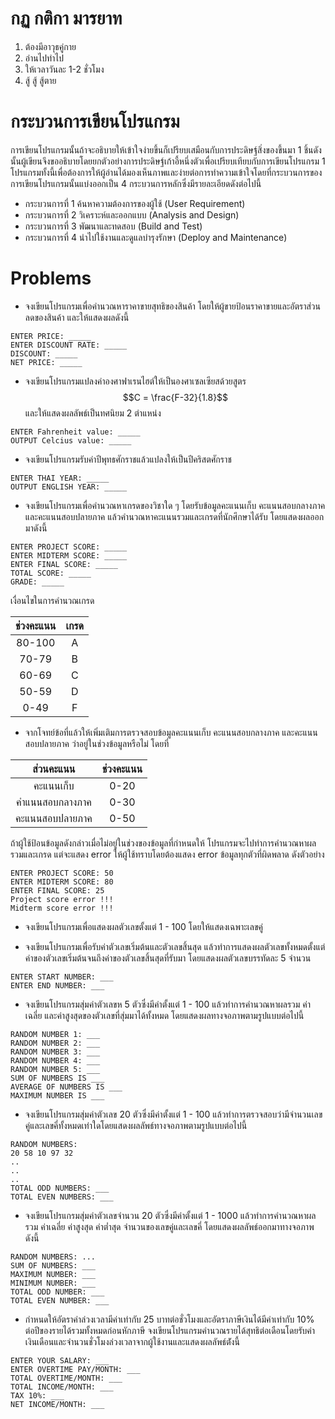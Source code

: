 # กฏ กติกา มารยาท

1. ต้องมีอาวุธคู่กาย
2. อ่านไปทำไป
3. ให้เวลาวันละ 1-2 ชั่วโมง
4. สู้ สู้ สู้ตาย

# กระบวนการเขียนโปรแกรม
การเขียนโปรแกรมนั้นถ้าจะอธิบายให้เข้าใจง่ายขึ้นก็เปรียบเสมือนกับการประดิษฐ์สิ่งของขึ้นมา 1 ชิ้นดังนั้นผู้เขียนจึงขออธิบายโดยยกตัวอย่างการประดิษฐ์เก้าอี้หนึ่งตัวเพื่อเปรียบเทียบกับการเขียนโปรแกรม 1 โปรแกรมทั้งนี้เพื่อต้องการให้ผู้อ่านได้มองเห็นภาพและง่ายต่อการทำความเข้าใจโดยที่กระบวนการของการเขียนโปรแกรมนั้นแบ่งออกเป็น 4 กระบวนการหลักซึ่งมีรายละเอียดดังต่อไปนี้

- กระบวนการที่ 1 ค้นหาความต้องการของผู้ใช้ (User Requirement)
- กระบวนการที่ 2 วิเคราะห์และออกแบบ (Analysis and Design)
- กระบวนการที่ 3 พัฒนาและทดสอบ (Build and Test)
- กระบวนการที่ 4 นำไปใช้งานและดูแลบำรุงรักษา (Deploy and Maintenance)

# Problems
- จงเขียนโปรแกรมเพื่อคำนวณหาราคาขายสุทธิของสินค้า โดยให้ผู้ขายป้อนราคาขายและอัตราส่วนลดของสินค้า และให้แสดงผลดังนี้

```
ENTER PRICE: _____
ENTER DISCOUNT RATE: _____
DISCOUNT: _____
NET PRICE: _____
```

- จงเขียนโปรแกรมแปลงค่าองศาฟาเรนไฮต์ให้เป็นองศาเซลเซียสด้วยสูตร $$C = \frac{F-32}{1.8}$$ และให้แสดงผลลัพธ์เป็นทศนิยม 2 ตำแหน่ง

```
ENTER Fahrenheit value: _____
OUTPUT Celcius value: _____
```

- จงเขียนโปรแกรมรับค่าปีพุทธศักราชแล้วแปลงให้เป็นปีคริสตศักราช

```
ENTER THAI YEAR: _____
OUTPUT ENGLISH YEAR: _____
```

- จงเขียนโปรแกรมเพื่อคำนวณหาเกรดของวิชาใด ๆ โดยรับข้อมูลคะแนนเก็บ คะแนนสอบกลางภาค และคะแนนสอบปลายภาค แล้วคำนวณหาคะแนนรวมและเกรดที่นักศึกษาได้รับ โดยแสดงผลออกมาดังนี้

```
ENTER PROJECT SCORE: _____
ENTER MIDTERM SCORE: _____
ENTER FINAL SCORE: _____
TOTAL SCORE: _____
GRADE: _____
```

เงื่อนไขในการคำนวณเกรด

| ช่วงคะแนน | เกรด |
|:--------:|:----:|
|  80-100  |   A  |
|   70-79  |   B  |
|   60-69  |   C  |
|   50-59  |   D  |
|   0-49   |   F  |

- จากโจทย์ข้อที่แล้วให้เพิ่มเติมการตรวจสอบข้อมูลคะแนนเก็บ คะแนนสอบกลางภาค และคะแนนสอบปลายภาค ว่าอยู่ในช่วงข้อมูลหรือไม่ โดยที่

|     ส่วนคะแนน    | ช่วงคะแนน |
|:---------------:|:--------:|
|     คะแนนเก็บ    |   0-20   |
| คำแนนสอบกลางภาค |   0-30   |
| คะแนนสอบปลายภาค |   0-50   |

ถ้าผู้ใช้ป้อนข้อมูลดังกล่าวเมื่อไม่อยู่ในช่วงของข้อมูลที่กำหนดให้ โปรแกรมจะไปทำการคำนวณหาผลรวมและเกรด แต่จะแสดง error ให้ผู้ใช้ทราบโดยต้องแสดง error ข้อมูลทุกตัวที่ผิดพลาด ดังตัวอย่าง

```
ENTER PROJECT SCORE: 50
ENTER MIDTERM SCORE: 80
ENTER FINAL SCORE: 25
Project score error !!!
Midterm score error !!!
```

- จงเขียนโปรแกรมเพื่อแสดงผลตัวเลขตั้งแต่ 1 - 100 โดยให้แสดงเฉพาะเลขคู่

- จงเขียนโปรแกรมเพื่อรับค่าตัวเลขเริ่มต้นและตัวเลขสิ้นสุด แล้วทำการแสดงผลตัวเลขทั้งหมดตั้งแต่ค่าของตัวเลขเริ่มต้นจนถึงค่าของตัวเลขสิ้นสุดที่รับมา โดยแสดงผลตัวเลขบรรทัดละ 5 จำนวน

```
ENTER START NUMBER: ___
ENTER END NUMBER: ___
```

- จงเขียนโปรแกรมสุ่มค่าตัวเลขห 5 ตัวซึ่งมีค่าตั้งแต่ 1 - 100 แล้วทำการคำนวณหาผลรวม ค่าเฉลี่ย และค่าสูงสุดของตัวเลขที่สุ่มมาได้ทั้งหมด โดยแสดงผลทางจอภาพตามรูปแบบต่อไปนี้

```
RANDOM NUMBER 1: ___
RANDOM NUMBER 2: ___
RANDOM NUMBER 3: ___
RANDOM NUMBER 4: ___
RANDOM NUMBER 5: ___
SUM OF NUMBERS IS ___
AVERAGE OF NUMBERS IS ___
MAXIMUM NUMBER IS ___
```

- จงเขียนโปรแกรมสุ่มค่าตัวเลข 20 ตัวซึ่งมีค่าตั้งแต่ 1 - 100 แล้วทำการตรวจสอบว่ามีจำนวนเลขคู่และเลขคี่ทั้งหมดเท่าใดโดยแสดงผลลัพธ์ทางจอภาพตามรูปแบบต่อไปนี้
```
RANDOM NUMBERS:
20 58 10 97 32
..
..
..
TOTAL ODD NUMBERS: ___
TOTAL EVEN NUMBERS: ___
```

- จงเขียนโปรแกรมสุ่มค่าตัวเลขจำนวน 20 ตัวซึ่งมีค่าตั้งแต่ 1 - 1000 แล้วทำการคำนวณหาผลรวม ค่าเฉลี่ย ค่าสูงสุด ค่าต่ำสุด จำนวนของเลขคู่และเลขคี่ โดยแสดงผลลัพธ์ออกมาทางจอภาพดังนี้

```
RANDOM NUMBERS: ...
SUM OF NUMBERS: ___
MAXIMUM NUMBER: ___
MINIMUM NUMBER: ___
TOTAL ODD NUMBER: ___
TOTAL EVEN NUMBER: ___
```

- กำหนดให้อัตราค่าล่วงเวลามีค่าเท่ากับ 25 บาทต่อชั่วโมงและอัตราภาษีเงินได้มีค่าเท่ากับ 10% ต่อปีของรายได้รวมทั้งหมดก่อนหักภาษี จงเขียนโปรแกรมคำนวณรายได้สุทธิต่อเดือนโดยรับค่าเงินเดือนและจำนวนชั่วโมงล่วงเวลาจากผู้ใช้งานและแสดงผลลัพธ์ต่ังนี้

```
ENTER YOUR SALARY: ___
ENTER OVERTIME PAY/MONTH: ___
TOTAL OVERTIME/MONTH: ___
TOTAL INCOME/MONTH: ___
TAX 10%: ___
NET INCOME/MONTH: ___
```